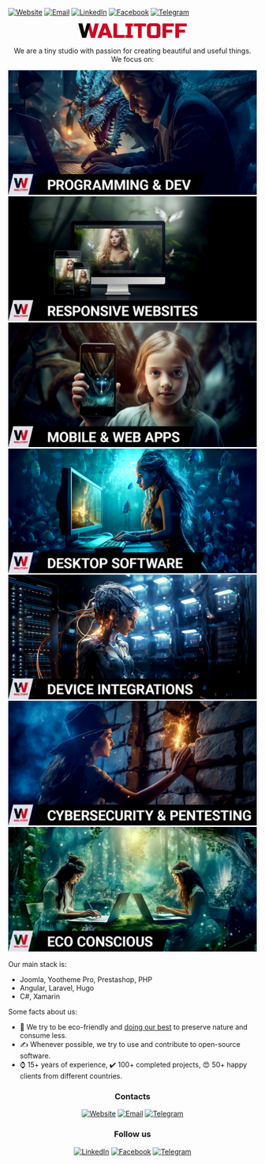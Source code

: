 [![Website](https://img.shields.io/static/v1?label=\&message=Website\&color=c62828\&style=for-the-badge)](https://walitoff.com)
[![Email](https://img.shields.io/static/v1?label=\&message=Email\&color=009688\&style=for-the-badge)](mailto:contact@walitoff.com)
[![LinkedIn](https://img.shields.io/badge/linkedin-%230077B5.svg?style=for-the-badge\&logo=linkedin\&logoColor=white)](https://www.linkedin.com/company/walitoff/)
[![Facebook](https://img.shields.io/badge/facebook-%233B5998.svg?style=for-the-badge\&logo=facebook\&logoColor=white)](https://www.facebook.com/walitoff/)
[![Telegram](https://img.shields.io/badge/telegram-%23229ED9.svg?style=for-the-badge\&logo=telegram\&logoColor=white)](https://t.me/walitoff_studio)

<div align="center">
<img src="/profile/media/walitoff-black-red.png" width="220" alt="Walitoff Studio logo">
<p>
  We are a tiny studio with passion for creating beautiful and useful things. We focus on:
</p>

![Programming](/profile/media/programming.jpg)
![Responsive websites development](/profile/media/responsive-websites.jpg)
![Mobile & web apps development](/profile/media/mobile-apps.jpg)
![Desktop software development](/profile/media/desktop-software.jpg)
![Device integrations](/profile/media/device-integrations.jpg)
![Cybersecurity & pentesting](/profile/media/cybersecurity.jpg)
![Eco consciousness](/profile/media/eco-conscious.jpg)

</div>

Our main stack is:

*   Joomla, Yootheme Pro, Prestashop, PHP
*   Angular, Laravel, Hugo
*   C#, Xamarin

Some facts about us:

*   🌳 We try to be eco-friendly and [doing our best](https://walitoff.com/en/eco-policy) to preserve nature and consume less.
*   ✍️ Whenever possible, we try to use and contribute to open-source software.
*   ⌚ 15+ years of experience, ✔️ 100+ completed projects, 😍 50+ happy clients from different countries.

<h3 align="center">
Contacts
</h3>
<div align="center">

[![Website](https://img.shields.io/static/v1?label=\&message=Website\&color=c62828\&style=for-the-badge)](https://walitoff.com)
[![Email](https://img.shields.io/static/v1?label=\&message=Email\&color=009688\&style=for-the-badge)](mailto:contact@walitoff.com)
[![Telegram](https://img.shields.io/badge/telegram-%23229ED9.svg?style=for-the-badge\&logo=telegram\&logoColor=white)](https://t.me/walitoff)

</div>

<h3 align="center">
Follow us
</h3>
<div align="center">

[![LinkedIn](https://img.shields.io/badge/linkedin-%230077B5.svg?style=for-the-badge\&logo=linkedin\&logoColor=white)](https://www.linkedin.com/company/walitoff/)
[![Facebook](https://img.shields.io/badge/facebook-%233B5998.svg?style=for-the-badge\&logo=facebook\&logoColor=white)](https://www.facebook.com/walitoff/)
[![Telegram](https://img.shields.io/badge/telegram-%23229ED9.svg?style=for-the-badge\&logo=telegram\&logoColor=white)](https://t.me/walitoff_studio)

</div>
